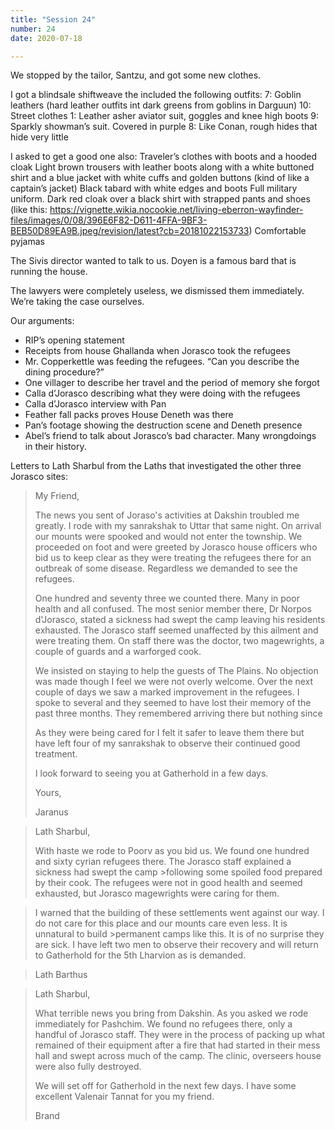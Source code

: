 ```yaml
---
title: "Session 24"
number: 24
date: 2020-07-18

---
```


We stopped by the tailor, Santzu, and got some new clothes.

I got a blindsale shiftweave the included the following outfits:
7: Goblin leathers (hard leather outfits int dark greens from goblins in Darguun)
10: Street clothes
1: Leather asher aviator suit, goggles and knee high boots
9: Sparkly showman’s suit. Covered in purple
8: Like Conan, rough hides that hide very little

I asked to get a good one also:
Traveler’s clothes with boots and a hooded cloak
Light brown trousers with leather boots along with a white buttoned shirt and a blue jacket with white cuffs and golden buttons (kind of like a captain’s jacket)
Black tabard with white edges and boots
Full military uniform. Dark red cloak  over a black shirt with strapped pants and shoes (like this: https://vignette.wikia.nocookie.net/living-eberron-wayfinder-files/images/0/08/396E6F82-D611-4FFA-9BF3-BEB50D89EA9B.jpeg/revision/latest?cb=20181022153733)
Comfortable pyjamas

The Sivis director wanted to talk to us. Doyen is a famous bard that is running the house.

The lawyers were completely useless, we dismissed them immediately. We’re taking the case ourselves.

Our arguments:

- RIP’s opening statement
- Receipts from house Ghallanda when Jorasco took the refugees
- Mr. Copperkettle was feeding the refugees. “Can you describe the dining procedure?”
- One villager to describe her travel and the period of memory she forgot
- Calla d’Jorasco describing what they were doing with the refugees
- Calla d’Jorasco interview with Pan
- Feather fall packs proves House Deneth was there
- Pan’s footage showing the destruction scene and Deneth presence
- Abel’s friend to talk about Jorasco’s bad character. Many wrongdoings in their history.


Letters to Lath Sharbul from the Laths that investigated the other three Jorasco sites:

> My  Friend,
>
>The news you sent of Joraso's activities at Dakshin troubled me greatly.  I rode with my sanrakshak to Uttar that same night.  On arrival our mounts were spooked and would not enter the township.  We proceeded on foot and were greeted by Jorasco house officers who bid us to keep clear as they were treating the refugees there for an outbreak of some disease.   Regardless we demanded to see the refugees.
>
>One hundred and seventy three we counted there.  Many in poor health and all confused.  The most senior member there, Dr Norpos d'Jorasco, stated a  sickness had swept the camp leaving his residents exhausted.  The Jorasco staff seemed unaffected by this ailment and were treating them.   On staff there was the doctor, two magewrights, a couple of guards and a warforged cook.
>
>We insisted on staying to help the guests of The Plains.  No objection was made though I feel we were not overly welcome.  Over the next couple of days we saw a marked improvement in the refugees.  I spoke to several and they seemed to have lost their memory of the past three months.  They remembered arriving there but nothing since
>
>As they were being cared for I felt it safer to leave them there but have left four of my sanrakshak to observe their continued good treatment.  
>
>I look forward to seeing you at Gatherhold in a few days.
>
>Yours,
>
>Jaranus

>Lath Sharbul,
>
>With haste we rode to Poorv as you bid us.  We found one hundred and sixty cyrian refugees there.  The Jorasco staff explained a sickness had swept the camp >following some spoiled food prepared by their cook.  The refugees were not in good health and seemed exhausted, but Jorasco magewrights were caring for them.

>I warned that the building of these settlements went against our way.  I do not care for this place and our mounts care even less.   It is unnatural to build >permanent camps like this.  It is of no surprise they are sick.  I have left two men to observe their recovery and will return to Gatherhold for the 5th Lharvion as is demanded.

>Lath Barthus

>Lath Sharbul,
>
>What terrible news you bring from Dakshin.   As you asked we rode immediately for Pashchim.  We found no refugees there, only a handful of Jorasco staff.  They were in the process of packing up what remained of their equipment after a fire that had started in their mess hall and swept across much of the camp.  The clinic, overseers house were also fully destroyed. 
>
>We will set off for Gatherhold in the next few days.  I have some excellent Valenair Tannat for you my friend.
>
>Brand

